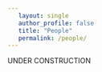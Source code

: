 ```yaml
---
   layout: single
   author_profile: false
   title: "People"
   permalink: /people/ 
---
```



UNDER CONSTRUCTION
